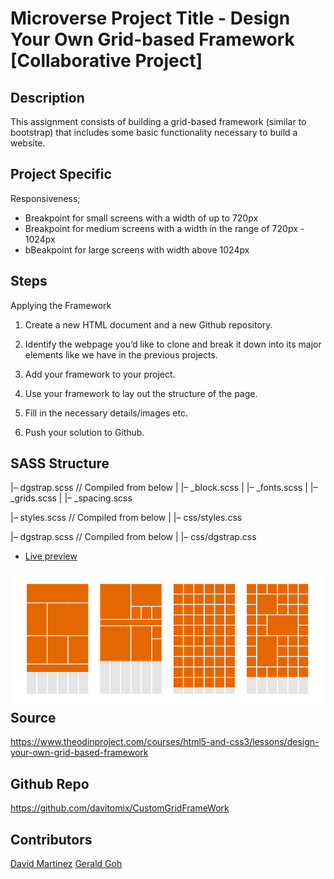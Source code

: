 # Microverse Project Title - Design Your Own Grid-based Framework [Collaborative Project]

## Description
This assignment consists of building a grid-based framework (similar to bootstrap) that includes some basic functionality necessary to build a website.

## Project Specific
Responsiveness;

- Breakpoint for small screens with a width of up to 720px
- Breakpoint for medium screens with a width in the range of 720px - 1024px
- bBeakpoint for large screens with width above 1024px

## Steps
Applying the Framework

1. Create a new HTML document and a new Github repository.
2. Identify the webpage you’d like to clone and break it down into its major elements like we have in the previous projects.

3. Add your framework to your project.

4. Use your framework to lay out the structure of the page.

5. Fill in the necessary details/images etc.

6. Push your solution to Github.

## SASS Structure

|– dgstrap.scss		// Compiled from below
|   |– _block.scss
|   |– _fonts.scss
|   |– _grids.scss
|   |– _spacing.scss

|– styles.scss		// Compiled from below
|   |– css/styles.css

|– dgstrap.scss		// Compiled from below
|   |– css/dgstrap.css

* [Live preview]()

<img  align="right" src="images/backgroundgit.png">

## Source
https://www.theodinproject.com/courses/html5-and-css3/lessons/design-your-own-grid-based-framework

## Github Repo
https://github.com/davitomix/CustomGridFrameWork


## Contributors
[David Martinez](https://github.com/davitomix)
[Gerald Goh](https://github.com/geraldgsh/)
